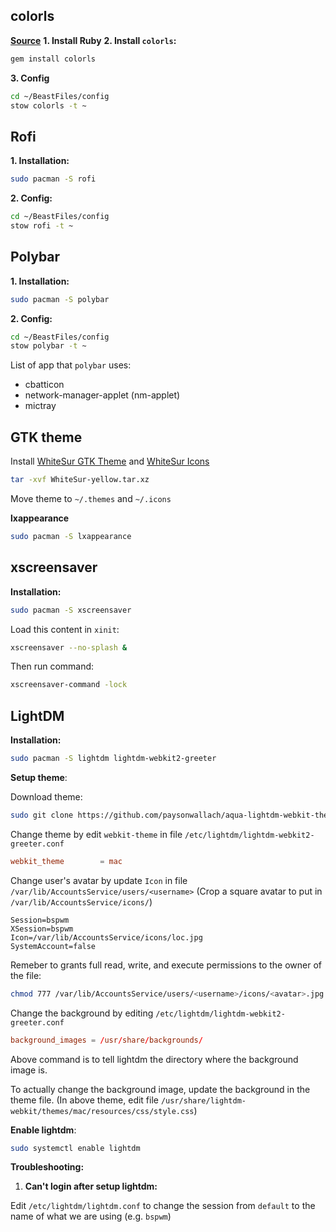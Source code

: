 ## colorls

**[Source](https://github.com/athityakumar/colorls#installation)**
**1. Install Ruby**
**2. Install `colorls`:**
```sh
gem install colorls
```
**3. Config**
```sh
cd ~/BeastFiles/config
stow colorls -t ~
```

## Rofi

**1. Installation:**
```sh
sudo pacman -S rofi
```

**2. Config:**
```sh
cd ~/BeastFiles/config
stow rofi -t ~
```

## Polybar

**1. Installation:**
```sh
sudo pacman -S polybar
```

**2. Config:**
```sh
cd ~/BeastFiles/config
stow polybar -t ~
```

List of app that `polybar` uses:
- cbatticon
- network-manager-applet (nm-applet)
- mictray

## GTK theme

Install [WhiteSur GTK Theme](https://www.gnome-look.org/p/1403328) and [WhiteSur Icons](https://www.gnome-look.org/p/1405756/)

```sh
tar -xvf WhiteSur-yellow.tar.xz
```

Move theme to `~/.themes` and `~/.icons`

**lxappearance**

```sh
sudo pacman -S lxappearance
```

## xscreensaver

**Installation:**
```sh
sudo pacman -S xscreensaver
```

Load this content in `xinit`:
```sh
xscreensaver --no-splash &
```

Then run command:
```sh
xscreensaver-command -lock
```

## LightDM

**Installation:**
```sh
sudo pacman -S lightdm lightdm-webkit2-greeter
```

**Setup theme**:

Download theme:
```sh
sudo git clone https://github.com/paysonwallach/aqua-lightdm-webkit-theme /usr/share/lightdm-webkit/themes/mac/
```

Change theme by edit `webkit-theme` in file `/etc/lightdm/lightdm-webkit2-greeter.conf`

```conf
webkit_theme        = mac
```

Change user's avatar by update `Icon` in file `/var/lib/AccountsService/users/<username>` (Crop a square avatar to put in `/var/lib/AccountsService/icons/`)

```
Session=bspwm
XSession=bspwm
Icon=/var/lib/AccountsService/icons/loc.jpg
SystemAccount=false
```

Remeber to grants full read, write, and execute permissions to the owner of the file:
```sh
chmod 777 /var/lib/AccountsService/users/<username>/icons/<avatar>.jpg
```

Change the background by editing `/etc/lightdm/lightdm-webkit2-greeter.conf`

```conf
background_images = /usr/share/backgrounds/
```

Above command is to tell lightdm the directory where the background image is.

To actually change the background image, update the background in the theme file. (In above theme, edit file `/usr/share/lightdm-webkit/themes/mac/resources/css/style.css`)

**Enable lightdm**:

```sh
sudo systemctl enable lightdm
```

**Troubleshooting:**

1. **Can't login after setup lightdm:**

Edit `/etc/lightdm/lightdm.conf` to change the session from `default` to the name of what we are using (e.g. `bspwm`)
